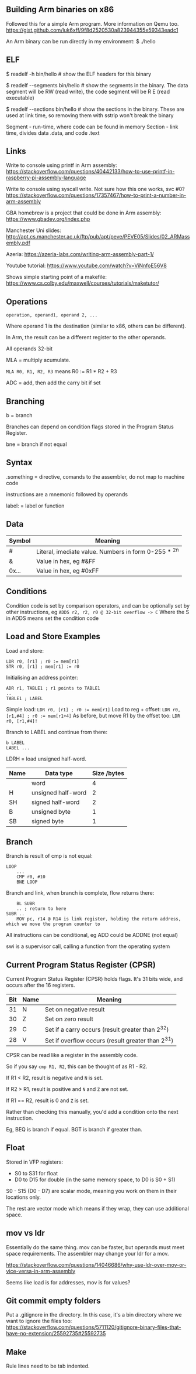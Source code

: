 ## Building Arm binaries on x86
Followed this for a simple Arm program. More information on Qemu too. https://gist.github.com/luk6xff/9f8d2520530a823944355e59343eadc1

An Arm binary can be run directly in my environment: $ ./hello

## ELF
$ readelf -h bin/hello # show the ELF headers for this binary

$ readelf --segments bin/hello # show the segments in the binary. The data segment will be RW (read write), the code segment will be R E (read executable)

$ readelf --sections bin/hello # show the sections in the binary. These are used at link time, so removing them with sstrip won't break the binary

Segment - run-time, where code can be found in memory
Section - link time, divides data .data, and code .text

## Links
Write to console using printf in Arm assembly: https://stackoverflow.com/questions/40442133/how-to-use-printf-in-raspberry-pi-assembly-language

Write to console using syscall write. Not sure how this one works, svc #0? https://stackoverflow.com/questions/17357467/how-to-print-a-number-in-arm-assembly

GBA homebrew is a project that could be done in Arm assembly: https://www.gbadev.org/index.php

Manchester Uni slides: http://apt.cs.manchester.ac.uk/ftp/pub/apt/peve/PEVE05/Slides/02_ARMassembly.pdf

Azeria: https://azeria-labs.com/writing-arm-assembly-part-1/

Youtube tutorial: https://www.youtube.com/watch?v=ViNnfoE56V8

Shows simple starting point of a makefile: https://www.cs.colby.edu/maxwell/courses/tutorials/maketutor/

## Operations
`operation, operand1, operand 2, ...`

Where operand 1 is the destination (similar to x86, others can be different).

In Arm, the result can be a different register to the other operands.

All operands 32-bit

MLA = multiply acumulate.

`MLA R0, R1, R2, R3` means R0 := R1 * R2 + R3

ADC = add, then add the carry bit if set

## Branching
b = branch

Branches can depend on condition flags stored in the Program Status Register.

bne = branch if not equal

## Syntax
.something = directive, comands to the assembler, do not map to machine code

instructions are a mnemonic followed by operands

label: = label or function

## Data
| Symbol | Meaning                                                        |
|--------|----------------------------------------------------------------|
| #      | Literal, imediate value. Numbers in form 0-255 * <sup>2n</sup> |
| &      | Value in hex, eg #&FF                                          |
| 0x...  | Value in hex, eg #0xFF                                         |

## Conditions
Condition code is set by comparison operators, and can be optionally set by other instructions, eg
`ADDS r2, r2, r0 @ 32-bit overflow -> C`
Where the S in ADDS means set the condition code

## Load and Store Examples
Load and store:
```
LDR r0, [r1] ; r0 := mem[r1]
STR r0, [r1] ; mem[r1] := r0
```
Initialising an address pointer:
```
ADR r1, TABLE1 ; r1 points to TABLE1
..
TABLE1 ; LABEL
```

Simple load: `LDR r0, [r1] ; r0 := mem[r1]`
Load to reg + offset: `LDR r0, [r1,#4] ; r0 := mem[r1+4]`
As before, but move R1 by the offset too: `LDR r0, [r1,#4]!`

Branch to LABEL and continue from there:
```
b LABEL
LABEL ...
```

LDRH = load unsigned half-word.

| Name | Data type          | Size /bytes |
|------|--------------------|-------------|
|      | word               | 4           |
| H    | unsigned half-word | 2           |
| SH   | signed half-word   | 2           |
| B    | unsigned byte      | 1           |
| SB   | signed byte        | 1           |


## Branch
Branch is result of cmp is not equal:
```
LOOP
    ...
    CMP r0, #10
    BNE LOOP
```

Branch and link, when branch is complete, flow returns there:
```
    BL SUBR
    .. ; return to here
SUBR ..
    MOV pc, r14 @ R14 is link register, holding the return address, which we move the program counter to
```

All instructions can be conditional, eg ADD could be ADDNE (not equal)

swi is a supervisor call, calling a function from the operating system

## Current Program Status Register (CPSR)

Current Program Status Register (CPSR) holds flags. It's 31 bits wide, and occurs after the 16 registers.

| Bit | Name | Meaning                                                     |
|-----|------|-------------------------------------------------------------|
| 31  | N    | Set on negative result                                      |
| 30  | Z    | Set on zero result                                          |
| 29  | C    | Set if a carry occurs (result greater than 2<sup>32</sup>)  |
| 28  | V    | Set if overflow occurs (result greater than 2<sup>31</sup>) |

CPSR can be read like a register in the assembly code.

So if you say `cmp R1, R2`, this can be thought of as R1 - R2.

If R1 < R2, result is negative and `N` is set.

If R2 > R1, result is positive and `N` and `Z` are not set.

If R1 == R2, result is 0 and `Z` is set.

Rather than checking this manually, you'd add a condition onto the next instruction.

Eg, BEQ is branch if equal. BGT is branch if greater than.

## Float
Stored in VFP registers:
- S0 to S31 for float
- D0 to D15 for double (in the same memory space, to D0 is S0 + S1)

S0 - S15 (D0 - D7) are scalar mode, meaning you work on them in their locations only.

The rest are vector mode which means if they wrap, they can use additional space.

## mov vs ldr
Essentially do the same thing. mov can be faster, but operands must meet space requirements. The assembler may change your ldr for a mov.

https://stackoverflow.com/questions/14046686/why-use-ldr-over-mov-or-vice-versa-in-arm-assembly

Seems like load is for addresses, mov is for values?

## Git commit empty folders
Put a .gitignore in the directory. In this case, it's a bin directory where we want to ignore the files too: https://stackoverflow.com/questions/5711120/gitignore-binary-files-that-have-no-extension/25592735#25592735

## Make
Rule lines need to be tab indented.


